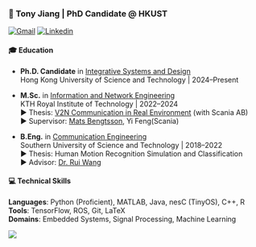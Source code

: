 ### 👋 Tony Jiang | PhD Candidate @ HKUST
[![Gmail](https://img.shields.io/badge/-Gmail-c14438?style=flat&logo=Gmail&logoColor=white&link=mailto:pjiang@kth.se)](mailto:pjiangah@connect.ust.hk)
[![Linkedin](https://img.shields.io/badge/-LinkedIn-0077B5?style=flat&logo=Linkedin&logoColor=white&link=https://www.linkedin.com/in/pengzhan-jiang-a46a3124a/)](https://www.linkedin.com/in/pengzhan-jiang-a46a3124a/)


#### 🎓 Education
- **Ph.D. Candidate** in [Integrative Systems and Design](https://hkust.edu.hk/)  
  Hong Kong University of Science and Technology | 2024–Present

- **M.Sc.** in [Information and Network Engineering](https://www.kth.se/en)  
  KTH Royal Institute of Technology | 2022–2024  
  ▶ Thesis: [V2N Communication in Real Environment](https://urn.kb.se/resolve?urn=urn:nbn:se:kth:diva-356148) (with Scania AB)  
  ▶ Supervisor: [Mats Bengtsson](https://www.kth.se/profile/matben), Yi Feng(Scania)

- **B.Eng.** in [Communication Engineering](https://www.sustech.edu.cn/)  
  Southern University of Science and Technology | 2018–2022  
  ▶ Thesis: Human Motion Recognition Simulation and Classification  
  ▶ Advisor: [Dr. Rui Wang](https://eee.sustech.edu.cn/p/wangrui/)

#### 💻 Technical Skills
**Languages**: Python (Proficient), MATLAB, Java, nesC (TinyOS), C++, R  
**Tools**: TensorFlow, ROS, Git, LaTeX  
**Domains**: Embedded Systems, Signal Processing, Machine Learning


<a href="https://github.com/mythflipped/github-readme-stats">
  <img align="center" src="https://github-readme-stats.vercel.app/api?username=mythflipped&show_icons=true&theme=dark&show=stars&include_all_commits=true" />
</a>



